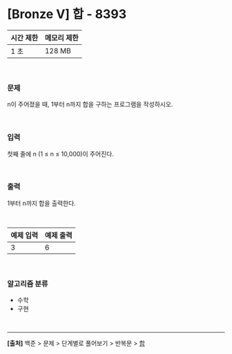 # [Bronze Ⅴ] 합 - 8393

|시간 제한|메모리 제한|
|---|---|
|1 초|128 MB|

<br>

### 문제
n이 주어졌을 때, 1부터 n까지 합을 구하는 프로그램을 작성하시오.

<br>

### 입력
첫째 줄에 n (1 ≤ n ≤ 10,000)이 주어진다.

<br>

### 출력
1부터 n까지 합을 출력한다.

<br>

|예제 입력|예제 출력|
|---|---|
|3|6|

<br>

### 알고리즘 분류
* 수학
* 구현

<br>

---
**[출처]** 백준 > 문제 > 단계별로 풀어보기 > 반복문 > [합](https://www.acmicpc.net/problem/8393)